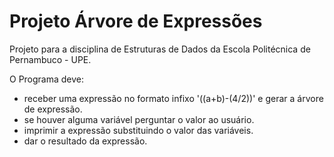# Projeto Árvore de Expressões

Projeto para a disciplina de Estruturas de Dados da Escola Politécnica de Pernambuco - UPE.

O Programa deve:

* receber uma expressão no formato infixo '((a+b)-(4/2))' e gerar a árvore de expressão.
* se houver alguma variável perguntar o valor ao usuário.
* imprimir a expressão substituindo o valor das variáveis.
* dar o resultado da expressão.
